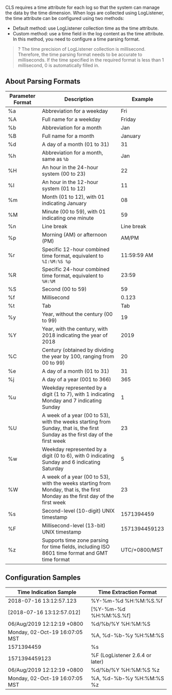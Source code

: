 

CLS requires a time attribute for each log so that the system can manage the data by the time dimension. When logs are collected using LogListener, the time attribute can be configured using two methods:

- Default method: use LogListener collection time as the time attribute.
- Custom method: use a time field in the log content as the time attribute. In this method, you need to configure a time parsing format.

>? The time precision of LogListener collection is millisecond. Therefore, the time parsing format needs to be accurate to milliseconds. If the time specified in the required format is less than 1 millisecond, 0 is automatically filled in.
>

## About Parsing Formats

| Parameter Format | Description                                                         | Example        |
| -------- | ------------------------------------------------------------ | ----------- |
| %a       | Abbreviation for a weekday                                       | Fri         |
| %A       | Full name for a weekday                                       | Friday      |
| %b       | Abbreviation for a month                                       | Jan         |
| %B       | Full name for a month                                       | January     |
| %d       | A day of a month (01 to 31)                                    | 31 
| %h       | Abbreviation for a month, same as `%b`                         | Jan         |
| %H       | An hour in the 24-hour system (00 to 23)                                      | 22          |
| %I       | An hour in the 12-hour system (01 to 12)                                      | 11          |
| %m       | Month (01 to 12), with 01 indicating January                                  | 08          |
| %M       | Minute (00 to 59), with 01 indicating one minute                                | 59          |
| %n       | Line break                                                       | Line break      |
| %p       | Morning (AM) or afternoon (PM)                                       | AM/PM       |
| %r       | Specific 12-hour combined time format, equivalent to `%I:%M:%S %p`          | 11:59:59 AM |
| %R       | Specific 24-hour combined time format, equivalent to `%H:%M`                  | 23:59       |
| %S       | Second (00 to 59)                                                | 59          |
| %f       | Millisecond |0.123          |
| %t       | Tab                                                    | Tab   |
| %y       | Year, without the century (00 to 99)                                | 19          |
| %Y       | Year, with the century, with 2018 indicating the year of 2018                           | 2019        |
| %C       | Century (obtained by dividing the year by 100, ranging from 00 to 99)                             | 20          |
| %e       | A day of a month (01 to 31)                                    | 31          |
| %j       | A day of a year (001 to 366)                                    | 365         |
| %u       | Weekday represented by a digit (1 to 7), with 1 indicating Monday and 7 indicating Sunday          | 1           |
| %U       | A week of a year (00 to 53), with the weeks starting from Sunday, that is, the first Sunday as the first day of the first week | 23          |
| %w       | Weekday represented by a digit (0 to 6), with 0 indicating Sunday and 6 indicating Saturday          | 5           |
| %W       | A week of a year (00 to 53), with the weeks starting from Monday, that is, the first Monday as the first day of the first week | 23          |
| %s       | Second-level (10-digit) UNIX timestamp                                       | 1571394459  |
| %F      | Millisecond-level (13-bit) UNIX timestamp                                        | 1571394459123  |
| %z      | Supports time zone parsing for time fields, including ISO 8601 time format and GMT time format                  | UTC/+0800/MST  |



## Configuration Samples

| Time Indication Sample                   | Time Extraction Format          |
| ------------------------------ | --------------------- |
| 2018-07-16 13:12:57.123            | %Y-%m-%d %H:%M:%S.%f     |
| [2018-07-16 13:12:57.012]      | [%Y-%m-%d %H:%M:%S.%f]   |
| 06/Aug/2019 12:12:19 +0800     | %d/%b/%Y %H:%M:%S     |
| Monday, 02-Oct-19 16:07:05 MST | %A, %d-%b-%y %H:%M:%S |
| 1571394459                     | %s                    |
| 1571394459123                     | %F (LogListener 2.6.4 or later)                   |
| 06/Aug/2019 12:12:19 +0800                    |  %d/%b/%Y %H:%M:%S %z                   |
| Monday, 02-Oct-19 16:07:05 MST             |  %A, %d-%b-%y %H:%M:%S %z                   |


